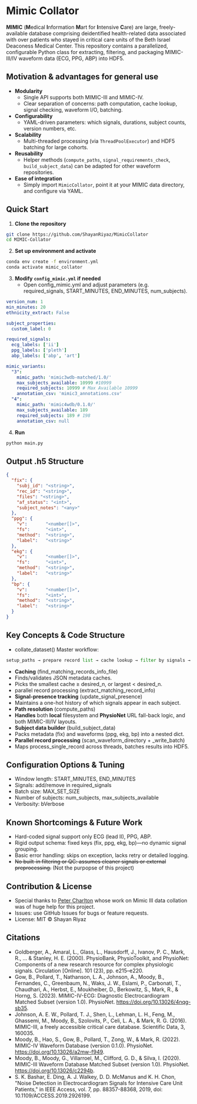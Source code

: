 # Mimic Collator
**MIMIC** (**M**edical **I**nformation **M**art for **I**ntensive **C**are) are large, freely-available database comprising deidentified health-related data associated with over patients who stayed in critical care units of the Beth Israel Deaconess Medical Center. This repository contains a parallelized, configurable Python class for extracting, filtering, and packaging MIMIC-III/IV waveform data (ECG, PPG, ABP) into HDF5. 

## Motivation & advantages for general use

- **Modularity**  
  - Single API supports both MIMIC-III and MIMIC-IV.  
  - Clear separation of concerns: path computation, cache lookup, signal checking, waveform I/O, batching.
- **Configurability**  
  - YAML-driven parameters: which signals, durations, subject counts, version numbers, etc.  
- **Scalability**  
  - Multi-threaded processing (via `ThreadPoolExecutor`) and HDF5 batching for large cohorts.
- **Reusability**  
  - Helper methods (`compute_paths`, `signal_requirements_check`, `build_subject_data`) can be adapted for other waveform repositories.
- **Ease of integration**  
  - Simply import `MimicCollator`, point it at your MIMIC data directory, and configure via YAML.

## Quick Start

1. **Clone the repository**  
```bash
git clone https://github.com/ShayanRiyaz/MimicCollator
cd MIMIC-Collator
```

2. **Set up environment and activate**
```bash
conda env create -f environment.yml
conda activate mimic_collator
```

3) **Modify ```config_mimic.yml``` if needed**
	-	Open config_mimic.yml and adjust parameters (e.g. required_signals, START_MINUTES, END_MINUTES, num_subjects).
```YAML
version_num: 1
min_minutes: 20
ethnicity_extract: False

subject_properties:
  custom_label: 0

required_signals:
  ecg_labels: ['ii']
  ppg_labels: ['pleth']
  abp_labels: ['abp', 'art']

mimic_variants:
  "3":
    mimic_path: 'mimic3wdb-matched/1.0/'
    max_subjects_available: 10999 #10999
    required_subjects: 10999 # Max Available 10999
    annotation_csv: 'mimic3_annotations.csv'
  "4":
    mimic_path: 'mimic4wdb/0.1.0/'
    max_subjects_available: 189
    required_subjects: 189 # 198
    annotation_csv: null
```

4) **Run**
```bash
python main.py
```
## Output .h5 Structure

```json
{
  "fix": {
    "subj_id": "<string>",
    "rec_id": "<string>",
    "files": "<string>",
    "af_status": "<int>",
    "subject_notes": "<any>"
  },
  "ppg": {
    "v":       "<number[]>",
    "fs":      "<int>",
    "method":  "<string>",
    "label":   "<string>"
  },
  "ekg": {
    "v":       "<number[]>",
    "fs":      "<int>",
    "method":  "<string>",
    "label":   "<string>"
  },
  "bp": {
    "v":       "<number[]>",
    "fs":      "<int>",
    "method":  "<string>",
    "label":   "<string>"
  }
}
```

## Key Concepts & Code Structure
-	collate_dataset() 
   Master workflow:
   ```python
   setup_paths → prepare record list → cache lookup → filter by signals → scan_waveforms → write batches
   ```
-	**Caching** (find_matching_records_info_file)
  -	Finds/validates JSON metadata caches.
  -	Picks the smallest cache ≥ desired_n, or largest < desired_n.
  - parallel record processing (extract_matching_record_info)
-	**Signal-presence tracking** (update_signal_presence)
  -	Maintains a one-hot history of which signals appear in each subject.
-	**Path resolution** (compute_paths)
  -	**Handles** both **local** filesystem and **PhysioNet** URL fall-back logic, and both MIMIC-III/IV layouts.
-	**Subject data builder** (build_subject_data)
  -	Packs metadata (fix) and waveforms (ppg, ekg, bp) into a nested dict.
-	**Parallel record processing** (scan_waveform_directory + _write_batch)
  -	Maps process_single_record across threads, batches results into HDF5.


## Configuration Options & Tuning
-	Window length: START_MINUTES, END_MINUTES
-	Signals: add/remove in required_signals
-	Batch size: MAX_SET_SIZE
-	Number of subjects: num_subjects, max_subjects_available
-	Verbosity: bVerbose

## Known Shortcomings & Future Work
-	Hard-coded signal support only ECG (lead II), PPG, ABP.
-	Rigid output schema: fixed keys (fix, ppg, ekg, bp)—no dynamic signal grouping.
-	Basic error handling: skips on exception, lacks retry or detailed logging.
-	~~No built-in filtering or QC: assumes cleaner signals or external preprocessing.~~ (Not the purpopse of this project)


## Contribution & License
- Special thanks to [Peter Charlton](https://github.com/peterhcharlton) whose work on Mimic III data collation  was of huge help for this project.
-	Issues: use GitHub Issues for bugs or feature requests.
-	License: MIT © Shayan Riyaz

## Citations
- Goldberger, A., Amaral, L., Glass, L., Hausdorff, J., Ivanov, P. C., Mark, R., ... & Stanley, H. E. (2000). PhysioBank, PhysioToolkit, and PhysioNet: Components of a new research resource for complex physiologic signals. Circulation [Online]. 101 (23), pp. e215–e220.
- Gow, B., Pollard, T., Nathanson, L. A., Johnson, A., Moody, B., Fernandes, C., Greenbaum, N., Waks, J. W., Eslami, P., Carbonati, T., Chaudhari, A., Herbst, E., Moukheiber, D., Berkowitz, S., Mark, R., & Horng, S. (2023). MIMIC-IV-ECG: Diagnostic Electrocardiogram Matched Subset (version 1.0). PhysioNet. https://doi.org/10.13026/4nqg-sb35.
- Johnson, A. E. W., Pollard, T. J., Shen, L., Lehman, L. H., Feng, M., Ghassemi, M., Moody, B., Szolovits, P., Celi, L. A., & Mark, R. G. (2016). MIMIC-III, a freely accessible critical care database. Scientific Data, 3, 160035.
- Moody, B., Hao, S., Gow, B., Pollard, T., Zong, W., & Mark, R. (2022). MIMIC-IV Waveform Database (version 0.1.0). PhysioNet. https://doi.org/10.13026/a2mw-f949.
- Moody, B., Moody, G., Villarroel, M., Clifford, G. D., & Silva, I. (2020). MIMIC-III Waveform Database Matched Subset (version 1.0). PhysioNet. https://doi.org/10.13026/c2294b.
- S. K. Bashar, E. Ding, A. J. Walkey, D. D. McManus and K. H. Chon, "Noise Detection in Electrocardiogram Signals for Intensive Care Unit Patients," in IEEE Access, vol. 7, pp. 88357-88368, 2019, doi: 10.1109/ACCESS.2019.2926199.


